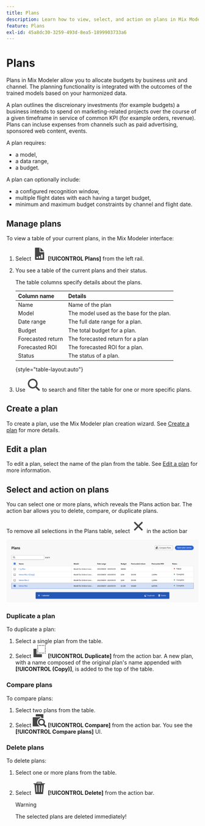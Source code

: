 ```yaml
---
title: Plans
description: Learn how to view, select, and action on plans in Mix Modeler.
feature: Plans
exl-id: 45a8dc30-3259-493d-8ea5-1899903733a6
---
```

# Plans

Plans in Mix Modeler allow you to allocate budgets by business unit and channel. The planning functionality is integrated with the outcomes of the trained models based on your harmonized data.

A plan outlines the discreionary investments (for example budgets) a business intends to spend on marketing-related projects over the course of a given timeframe in service of common KPI (for example orders, revenue). Plans can incluse expenses from channels such as paid advertising, sponsored web content, events.

A plan requires:

- a model,
- a data range,
- a budget.

A plan can optionally include:

- a configured recognition window,
- multiple flight dates with each having a target budget,
- minimum and maximum budget constraints by channel and flight date.


## Manage plans

To view a table of your current plans, in the Mix Modeler interface:

1. Select ![](../assets/icons/FileChart.svg) **[!UICONTROL Plans]** from the left rail.

1. You see a table of the current plans and their status.

    The table columns specify details about the plans.

    | Column name | Details |
    |---|---|
    | Name | Name of the plan |
    | Model | The model used as the base for the plan. |
    | Date range | The full date range for a plan. |
    | Budget | The total budget for a plan. |
    | Forecasted return | The forecasted return for a plan |
    | Forecasted ROI | The forecasted ROI for a plan. |
    | Status | The status of a plan. |

    {style="table-layout:auto"}

1. Use ![Search](../assets/icons/Search.svg) to search and filter the table for one or more specific plans.

## Create a plan

To create a plan, use the Mix Modeler plan creation wizard. See [Create a plan](create.md) for more details.


## Edit a plan

To edit a plan, select the name of the plan from the table. See [Edit a plan](edit.md) for more information.


## Select and action on plans

You can select one or more plans, which reveals the Plans action bar. The action bar allows you to delete, compare, or duplicate plans. 

To remove all selections in the Plans table, select ![Close](../assets/icons/Close.svg) in the action bar

![Plans action bar](../assets/plans-action-bar.png)

### Duplicate a plan

To duplicate a plan:

1. Select a single plan from the table.
1. Select ![Copy](../assets/icons/Copy.svg) **[!UICONTROL Duplicate]** from the action bar. A new plan, with a name composed of the original plan's name appended with **[!UICONTROL (Copy)]**, is added to the top of the table. 

### Compare plans

To compare plans:

1. Select two plans from the table.
1. Select ![Compare](../assets/icons/Compare.svg) **[!UICONTROL Compare]** from the action bar. You see the **[!UICONTROL Compare plans]** UI. 


### Delete plans

To delete plans:

1. Select one or more plans from the table.
1. Select ![Delete](../assets/icons/Delete.svg) **[!UICONTROL Delete]** from the action bar.
 
   >[!WARNING]
   >
   >   The selected plans are deleted immediately!
